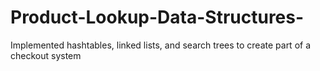 # Product-Lookup-Data-Structures-
Implemented hashtables, linked lists, and search trees to create part of a checkout system

